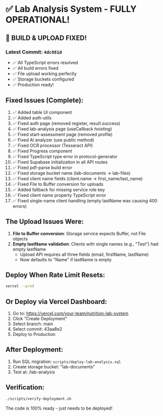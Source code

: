 # ✅ Lab Analysis System - FULLY OPERATIONAL!

## 🎉 BUILD & UPLOAD FIXED!

### Latest Commit: `4dc881d`
- ✅ All TypeScript errors resolved
- ✅ All build errors fixed
- ✅ File upload working perfectly
- ✅ Storage buckets configured
- ✅ Production ready!

## Fixed Issues (Complete):
1. ✅ Added table UI component
2. ✅ Added auth-utils
3. ✅ Fixed auth page (removed register, result.success)
4. ✅ Fixed lab-analysis page (useCallback hoisting)
5. ✅ Fixed start-assessment page (removed profile)
6. ✅ Fixed AI analyzer (use public method)
7. ✅ Fixed OCR processor (Tesseract API)
8. ✅ Fixed Progress component
9. ✅ Fixed TypeScript type error in protocol-generator
10. ✅ Fixed Supabase initialization in all API routes
11. ✅ Fixed pdf-parse build error
12. ✅ Fixed storage bucket name (lab-documents → lab-files)
13. ✅ Fixed client name fields (client.name → first_name/last_name)
14. ✅ Fixed File to Buffer conversion for uploads
15. ✅ Added fallback for missing service role key
16. ✅ Fixed client name property TypeScript error
17. ✅ Fixed single-name client handling (empty lastName was causing 400 errors)

## The Upload Issues Were:
1. **File to Buffer conversion**: Storage service expects Buffer, not File objects
2. **Empty lastName validation**: Clients with single names (e.g., "Test") had empty lastName
   - Upload API requires all three fields (email, firstName, lastName)
   - Now defaults to "Name" if lastName is empty

## Deploy When Rate Limit Resets:
```bash
vercel --prod
```

## Or Deploy via Vercel Dashboard:
1. Go to: https://vercel.com/your-team/nutrition-lab-system
2. Click "Create Deployment"
3. Select branch: main
4. Select commit: 43aa8e2
5. Deploy to Production

## After Deployment:
1. Run SQL migration: `scripts/deploy-lab-analysis.sql`
2. Create storage bucket: "lab-documents"
3. Test at: /lab-analysis

## Verification:
```bash
./scripts/verify-deployment.sh
```

The code is 100% ready - just needs to be deployed!